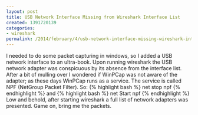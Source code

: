 ```yaml
---
layout: post
title: USB Network Interface Missing from Wireshark Interface List
created: 1391720139
categories:
- wireshark
permalink: /2014/february/4/usb-network-interface-missing-wireshark-interface-list/
---
```

I needed to do some packet capturing in windows, so I added a USB network interface to an ultra-book. Upon running wireshark the USB network adapter was conspicuous by its absence from the interface list. After a bit of mulling over I wondered if WinPCap was not aware of the adapter; as these days WinPCap runs as a service. The service is called NPF (NetGroup Packet Filter). So:
{% highlight bash %}
net stop npf
{% endhighlight %}
and
{% highlight bash %}
net Start npf
{% endhighlight %}
Low and behold, after starting wireshark a full list of network adapters was presented. Game on, bring me the packets.
